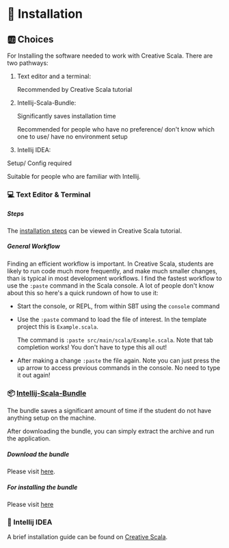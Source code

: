 # :hammer: Installation


## :ab: Choices
For Installing the software needed to work with Creative Scala. There are two pathways:

1. Text editor and a terminal:
   
   Recommended by Creative Scala tutorial


2. Intellij-Scala-Bundle:

   Significantly saves installation time
   
   Recommended for people who have no preference/ don't know which one to use/ have no environment setup

   
3.  Intellij IDEA:

   Setup/ Config required
   
   Suitable for people who are familiar with Intellij.


### :computer: Text Editor & Terminal

##### Steps
The [installation steps](http://www.creativescala.org/creative-scala.html#installing-terminal-software-and-a-text-editors) can be viewed in Creative Scala tutorial.

##### General Workflow

Finding an efficient workflow is important. In Creative Scala, students are likely to run code much more frequently, and make much smaller changes, than is typical in most development workflows. I find the fastest workflow to use the `:paste` command in the Scala console. A lot of people don't know about this so here's a quick rundown of how to use it:

- Start the console, or REPL, from within SBT using the `console` command
- Use the `:paste` command to load the file of interest. In the template project this is `Example.scala`. 

   The command is `:paste src/main/scala/Example.scala`. Note that tab completion works! You don't have to type this all out!

- After making a change `:paste` the file again. Note you can just press the up arrow to access previous commands in the console. No need to type it out again!


### :package: [Intellij-Scala-Bundle](https://github.com/JetBrains/intellij-scala-bundle)
The bundle saves a significant amount of time if the student do not have anything setup on the machine.

After downloading the bundle, you can simply extract the archive and run the application.


##### Download the bundle
Please visit [here](https://github.com/JetBrains/intellij-scala-bundle#download).


##### For installing the bundle
Please visit [here](https://github.com/JetBrains/intellij-scala-bundle#install-the-bundle)


### :ferris_wheel: Intellij IDEA
A brief installation guide can be found on [Creative Scala](http://www.creativescala.org/creative-scala.html#intellij).

